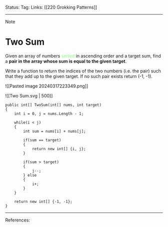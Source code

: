 Status: 
Tag:
Links: [[220 Grokking Patterns]]

---
> [!note] 
>  # Two Sum

Given an array of numbers <span style="color:#81fd83">sorted</span> in ascending order and a target sum, find a **pair in the array whose sum is equal to the given target**.

Write a function to return the indices of the two numbers (i.e. the pair) such that they add up to the given target. If no such pair exists return (-1, -1).

![[Pasted image 20240317223349.png]]

![[Two Sum.svg | 500]]

``` run-csharp
public int[] TwoSum(int[] nums, int target)
{ 
	int i = 0, j = nums.Length - 1;
	
	while(i < j)
	{
		int sum = nums[i] + nums[j];
		
		if(sum == target)
		{
			return new int[] {i, j};
		}
		
		if(sum > target)
		{
			j--;
		} else
		{
			i+;
		}
	}
	
	return new int[] {-1, -1};
}
```


---
References: